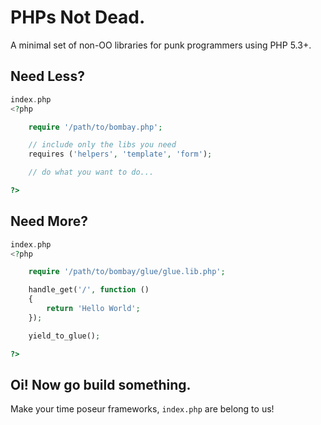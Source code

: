# PHPs Not Dead.

A minimal set of non-OO libraries for punk programmers using PHP 5.3+.


## Need Less?
``` php
index.php
<?php

	require '/path/to/bombay.php';

	// include only the libs you need
	requires ('helpers', 'template', 'form');

	// do what you want to do...

?>
```


## Need More?

``` php
index.php
<?php

	require '/path/to/bombay/glue/glue.lib.php';

	handle_get('/', function ()
	{
		return 'Hello World';
	});

	yield_to_glue();

?>
```

## Oi! Now go build something.

Make your time poseur frameworks, `index.php` are belong to us!